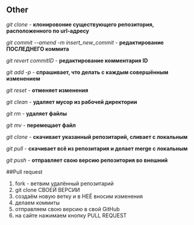 ## Other

*git clone <url>* - **клонировоние существующего репозитория, расположенного по url-адресу**

*git commit --amend -m insert_new_commit* - **редактирование ПОСЛЕДНЕГО коммита**

*git revert commitID* - **редактирование комментария ID**

*git add -p* - **спрашивает, что делать с каждым совершённым изменением**

*git reset* - **отменяет изменения**

*git clean* - **удаляет мусор из рабочей директории**

*git rm* - **удаляет файлы**

*git mv* - **перемещает файл**

*git clone <url>* - **скачивает указанный репозитарий, сливает с локальным**

*git pull <url>* - **скачивает всё из репозитария и делает merge с локальным**

*git push <url>* - **отправляет свою версию репозитория во внешний**

##Pull request

1. fork - ветвим удалённый репозитарий
2. git clone СВОЕЙ ВЕРСИИ
3. создаём новую ветку и в НЕЁ вносим изменения
4. делаем коммиты
5. отправляем свою версию в свой GitHub
6. на сайте нажимаем кнопку PULL REQUEST

